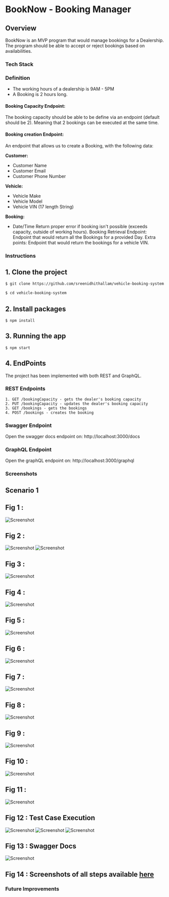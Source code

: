 # BookNow - Booking Manager

## Overview
BookNow is an MVP program that would manage bookings for a Dealership. The program should be able to accept or reject bookings based on availabilities.

### Tech Stack


### Definition
- The working hours of a dealership is 9AM - 5PM 
- A Booking is 2 hours long. 

#### Booking Capacity Endpoint: 
The booking capacity should be able to be define via an endpoint (default should be 2). Meaning that 2 bookings can be executed at the same time. 

#### Booking creation Endpoint: 
An endpoint that allows us to create a Booking, with the following data: 

**Customer:** 
- Customer Name
- Customer Email 
- Customer Phone Number 

**Vehicle:** 
- Vehicle Make 
- Vehicle Model 
- Vehicle VIN (17 length String) 

**Booking:** 
- Date/Time 
Return proper error if booking isn't possible (exceeds capacity, outside of working hours). 
Booking Retrieval Endpoint: 
Endpoint that would return all the Bookings for a provided Day. 
Extra points: 
Endpoint that would return the bookings for a vehicle VIN.


### Instructions

## 1. Clone the project
```bash
$ git clone https://github.com/sreenidhithallam/vehicle-booking-system.git
```

```bash
$ cd vehicle-booking-system
```

## 2. Install packages


```
$ npm install
```

## 3. Running the app

```
$ npm start
```


## 4. EndPoints

The project has been implemented with both REST and GraphQL.

### REST Endpoints

    1. GET /bookingCapacity - gets the dealer's booking capacity 
    2. PUT /bookingCapacity - updates the dealer's booking capacity 
    3. GET /bookings - gets the bookings
    4. POST /bookings - creates the booking

### Swagger Endpoint
Open the swagger docs endpoint on: http://localhost:3000/docs

### GraphQL Endpoint
Open the graphQL endpoint on: http://localhost:3000/graphql



###  Screenshots


## Scenario 1 
  ## Fig 1 :  
  ![Screenshot](https://github.com/sreenidhithallam/vehicle-booking-system/blob/main/screenshots/getBookingCapacity_default.png)
  
  ## Fig 2 : 
  ![Screenshot](https://github.com/sreenidhithallam/vehicle-booking-system/blob/main/screenshots/setBookingCapacity.png)
  ![Screenshot](https://github.com/sreenidhithallam/vehicle-booking-system/blob/main/screenshots/getBookingCapacity_postUpdate.png)
   
  ## Fig 3 :  
  ![Screenshot](https://github.com/sreenidhithallam/vehicle-booking-system/blob/main/screenshots/invalidBookingCapacity.png)
 
  ## Fig 4 : 
  ![Screenshot](https://github.com/sreenidhithallam/vehicle-booking-system/blob/main/screenshots/getBookings_default.png)
 
  ## Fig 5 : 
  ![Screenshot](https://github.com/sreenidhithallam/vehicle-booking-system/blob/main/screenshots/addBooking.png)
  
  ## Fig 6 : 
  ![Screenshot](https://github.com/sreenidhithallam/vehicle-booking-system/blob/main/screenshots/getBookings_all.png)
  
  ## Fig 7 :
  ![Screenshot](https://github.com/sreenidhithallam/vehicle-booking-system/blob/main/screenshots/getBookings_bookingDateTime.png)
  
  ## Fig 8 :
  ![Screenshot](https://github.com/sreenidhithallam/vehicle-booking-system/blob/main/screenshots/invalidInputs.png)
  
  ## Fig 9 : 
  ![Screenshot](https://github.com/sreenidhithallam/vehicle-booking-system/blob/main/screenshots/invalidVehicleVIN.png)
  
  ## Fig 10 : 
  ![Screenshot](https://github.com/sreenidhithallam/vehicle-booking-system/blob/main/screenshots/outsideWorkingHours.png)
  
  ## Fig 11 : 
  ![Screenshot](https://github.com/sreenidhithallam/vehicle-booking-system/blob/main/screenshots/exceedsCapacity.png)
  
  ## Fig 12 : Test Case Execution
  ![Screenshot](https://github.com/sreenidhithallam/vehicle-booking-system/blob/main/screenshots/tests_1.png)
  ![Screenshot](https://github.com/sreenidhithallam/vehicle-booking-system/blob/main/screenshots/tests_2.png)
  ![Screenshot](https://github.com/sreenidhithallam/vehicle-booking-system/blob/main/screenshots/testCoverage.png)
    
  ## Fig 13 : Swagger Docs
  ![Screenshot](https://github.com/sreenidhithallam/vehicle-booking-system/blob/main/screenshots/swagger.png)
  
  ## Fig 14 : Screenshots of all steps available [here](https://github.com/sreenidhithallam/vehicle-booking-system/tree/main/screenshots)
  
  
###  Future Improvements
